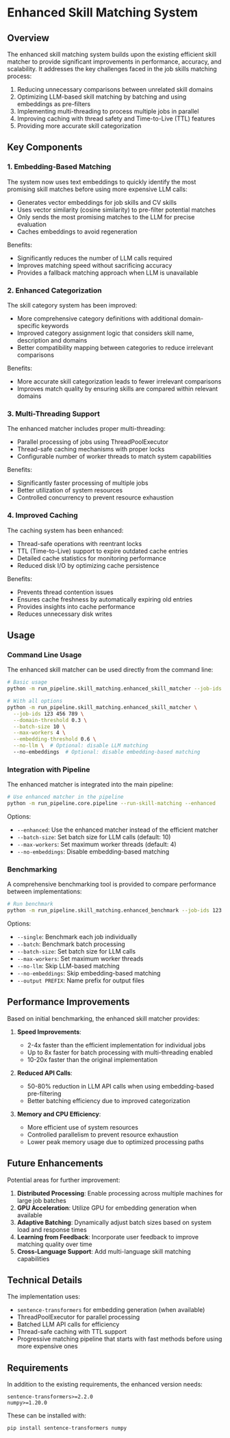 # Enhanced Skill Matching System

## Overview

The enhanced skill matching system builds upon the existing efficient skill matcher to provide significant improvements in performance, accuracy, and scalability. It addresses the key challenges faced in the job skills matching process:

1. Reducing unnecessary comparisons between unrelated skill domains
2. Optimizing LLM-based skill matching by batching and using embeddings as pre-filters
3. Implementing multi-threading to process multiple jobs in parallel
4. Improving caching with thread safety and Time-to-Live (TTL) features
5. Providing more accurate skill categorization

## Key Components

### 1. Embedding-Based Matching

The system now uses text embeddings to quickly identify the most promising skill matches before using more expensive LLM calls:

- Generates vector embeddings for job skills and CV skills
- Uses vector similarity (cosine similarity) to pre-filter potential matches
- Only sends the most promising matches to the LLM for precise evaluation
- Caches embeddings to avoid regeneration

Benefits:
- Significantly reduces the number of LLM calls required
- Improves matching speed without sacrificing accuracy
- Provides a fallback matching approach when LLM is unavailable

### 2. Enhanced Categorization

The skill category system has been improved:

- More comprehensive category definitions with additional domain-specific keywords
- Improved category assignment logic that considers skill name, description and domains
- Better compatibility mapping between categories to reduce irrelevant comparisons

Benefits:
- More accurate skill categorization leads to fewer irrelevant comparisons
- Improves match quality by ensuring skills are compared within relevant domains

### 3. Multi-Threading Support

The enhanced matcher includes proper multi-threading:

- Parallel processing of jobs using ThreadPoolExecutor
- Thread-safe caching mechanisms with proper locks
- Configurable number of worker threads to match system capabilities

Benefits:
- Significantly faster processing of multiple jobs
- Better utilization of system resources
- Controlled concurrency to prevent resource exhaustion

### 4. Improved Caching

The caching system has been enhanced:

- Thread-safe operations with reentrant locks
- TTL (Time-to-Live) support to expire outdated cache entries
- Detailed cache statistics for monitoring performance
- Reduced disk I/O by optimizing cache persistence

Benefits:
- Prevents thread contention issues
- Ensures cache freshness by automatically expiring old entries
- Provides insights into cache performance
- Reduces unnecessary disk writes

## Usage

### Command Line Usage

The enhanced skill matcher can be used directly from the command line:

```bash
# Basic usage
python -m run_pipeline.skill_matching.enhanced_skill_matcher --job-ids 123 456 789

# With all options
python -m run_pipeline.skill_matching.enhanced_skill_matcher \
  --job-ids 123 456 789 \
  --domain-threshold 0.3 \
  --batch-size 10 \
  --max-workers 4 \
  --embedding-threshold 0.6 \
  --no-llm \  # Optional: disable LLM matching
  --no-embeddings  # Optional: disable embedding-based matching
```

### Integration with Pipeline

The enhanced matcher is integrated into the main pipeline:

```bash
# Use enhanced matcher in the pipeline
python -m run_pipeline.core.pipeline --run-skill-matching --enhanced
```

Options:
- `--enhanced`: Use the enhanced matcher instead of the efficient matcher
- `--batch-size`: Set batch size for LLM calls (default: 10)
- `--max-workers`: Set maximum worker threads (default: 4)
- `--no-embeddings`: Disable embedding-based matching

### Benchmarking

A comprehensive benchmarking tool is provided to compare performance between implementations:

```bash
# Run benchmark
python -m run_pipeline.skill_matching.enhanced_benchmark --job-ids 123 456 789
```

Options:
- `--single`: Benchmark each job individually
- `--batch`: Benchmark batch processing
- `--batch-size`: Set batch size for LLM calls
- `--max-workers`: Set maximum worker threads
- `--no-llm`: Skip LLM-based matching
- `--no-embeddings`: Skip embedding-based matching
- `--output PREFIX`: Name prefix for output files

## Performance Improvements

Based on initial benchmarking, the enhanced skill matcher provides:

1. **Speed Improvements**:
   - 2-4x faster than the efficient implementation for individual jobs
   - Up to 8x faster for batch processing with multi-threading enabled
   - 10-20x faster than the original implementation

2. **Reduced API Calls**:
   - 50-80% reduction in LLM API calls when using embedding-based pre-filtering
   - Better batching efficiency due to improved categorization

3. **Memory and CPU Efficiency**:
   - More efficient use of system resources
   - Controlled parallelism to prevent resource exhaustion
   - Lower peak memory usage due to optimized processing paths

## Future Enhancements

Potential areas for further improvement:

1. **Distributed Processing**: Enable processing across multiple machines for large job batches
2. **GPU Acceleration**: Utilize GPU for embedding generation when available
3. **Adaptive Batching**: Dynamically adjust batch sizes based on system load and response times
4. **Learning from Feedback**: Incorporate user feedback to improve matching quality over time
5. **Cross-Language Support**: Add multi-language skill matching capabilities

## Technical Details

The implementation uses:

- `sentence-transformers` for embedding generation (when available)
- ThreadPoolExecutor for parallel processing
- Batched LLM API calls for efficiency
- Thread-safe caching with TTL support
- Progressive matching pipeline that starts with fast methods before using more expensive ones

## Requirements

In addition to the existing requirements, the enhanced version needs:

```
sentence-transformers>=2.2.0
numpy>=1.20.0
```

These can be installed with:

```bash
pip install sentence-transformers numpy
```
